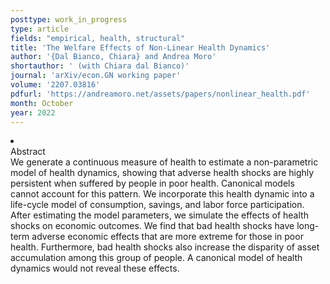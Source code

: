 ```yaml
---
posttype: work_in_progress
type: article
fields: "empirical, health, structural"
title: 'The Welfare Effects of Non-Linear Health Dynamics'
author: '{Dal Bianco, Chiara} and Andrea Moro'
shortauthor: ' (with Chiara dal Bianco)'
journal: 'arXiv/econ.GN working paper'
volume: '2207.03816'
pdfurl: 'https://andreamoro.net/assets/papers/nonlinear_health.pdf'
month: October
year: 2022
---
```


<li class='acc_hide'> <div class="title">Abstract</div>
We generate a continuous measure of health to estimate a non-parametric model of health dynamics, 
showing that adverse health shocks are highly persistent when suffered by people in poor health. 
Canonical models cannot account for this pattern. We incorporate this health dynamic into a 
life-cycle model of consumption, savings, and labor force participation. After estimating the model 
parameters, we simulate the effects of health shocks on economic outcomes. We find that bad 
health shocks have long-term adverse economic effects that are more extreme for those in poor health. 
Furthermore, bad health shocks also increase the disparity of asset accumulation among this 
group of people. A canonical model of health dynamics would not reveal these effects.
</li>
<!-- <li class='acc_hide pdfli spacepdf'>
  <span class="title"><a href="http://andreamoro.net/assets/papers/nonlinear_health-external.pdf" target="_blank">
    External appendix
    </a>
  </span>
</li> -->
